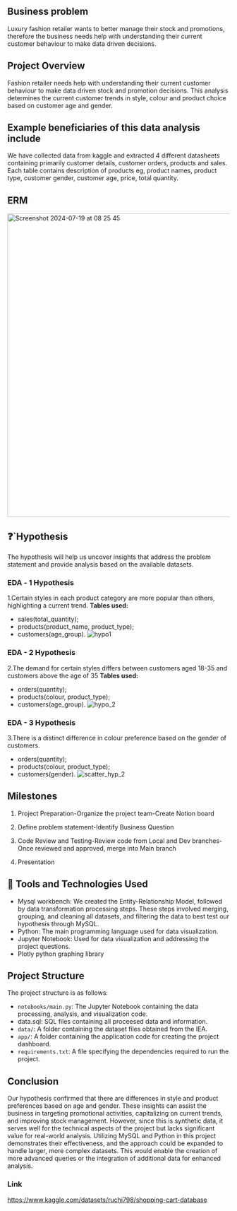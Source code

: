 
## Business problem

Luxury fashion retailer wants to better manage their stock and promotions, therefore the business needs help with understanding their current customer behaviour to make data driven decisions. 


## Project Overview

Fashion retailer needs help with understanding their current customer behaviour to make data driven stock and promotion decisions. This analysis determines the current customer trends in style, colour and product choice based on customer age and gender.



## Example beneficiaries of this data analysis include

We have collected data from kaggle and extracted 4 different datasheets containing primarily customer details, customer orders, products and sales. Each table contains description of products eg, product names, product type, customer gender, customer age, price, total quantity.

## ERM
<img width="687" alt="Screenshot 2024-07-19 at 08 25 45" src="https://github.com/user-attachments/assets/18de1eae-939a-43bc-a732-6af117736ba6">



## :question:`Hypothesis
The hypothesis will help us uncover insights that address the problem statement and provide analysis based on the available datasets.


### **EDA - 1️ Hypothesis**
1.Certain styles in each product category are more popular than others, highlighting a current trend.
**Tables used:**

- sales(total_quantity);
- products(product_name, product_type);
- customers(age_group).
![hypo1](https://github.com/user-attachments/assets/3036219a-b052-4580-bee3-4033f37b9c02)




### **EDA - 2 Hypothesis**
2.The demand for certain styles differs between customers aged 18-35 and customers above the age of 35
**Tables used:**

- orders(quantity);
- products(colour, product_type);
- customers(age_group).
![hypo_2](https://github.com/user-attachments/assets/761f9e15-e52d-4f62-ac97-2de4e0fbba0d)

  
  
### **EDA - 3 Hypothesis**
3.There is a distinct difference in colour preference based on the gender of customers.

- orders(quantity);
- products(colour, product_type);
- customers(gender).
![scatter_hyp_2](https://github.com/user-attachments/assets/1ad63e60-7676-40bb-ad93-b3abca7bb006)

  
   

## Milestones

  1. Project Preparation-Organize the project team-Create Notion board
     
  2. Define problem statement-Identify Business Question
  3. Code Review and Testing-Review code from Local and Dev branches-Once reviewed and approved, merge 
     into Main branch
  4. Presentation
  

## :toolbox: Tools and Technologies Used

- Mysql workbench: We created the Entity-Relationship Model, followed by data transformation processing steps. These steps involved merging, grouping, and cleaning all datasets, and filtering the data to best test our hypothesis through MySQL.
- Python: The main programming language used for data visualization.
- Jupyter Notebook: Used for data visualization and addressing the project questions.
- Plotly python graphing library

## Project Structure

The project structure is as follows:

- `notebooks/main.py`: The Jupyter Notebook containing the data processing, analysis, and visualization code.
- data.sql: SQL files containing all proceesed data and information.
- `data/`: A folder containing the dataset files obtained from the IEA.
- `app/`: A folder containing the application code for creating the project dashboard.
- `requirements.txt`: A file specifying the dependencies required to run the project.


## Conclusion
Our hypothesis confirmed that there are differences in style and product preferences based on age and gender. These insights can assist the business in targeting promotional activities, capitalizing on current trends, and improving stock management. However, since this is synthetic data, it serves well for the technical aspects of the project but lacks significant value for real-world analysis. Utilizing MySQL and Python in this project demonstrates their effectiveness, and the approach could be expanded to handle larger, more complex datasets. This would enable the creation of more advanced queries or the integration of additional data for enhanced analysis.




### Link
https://www.kaggle.com/datasets/ruchi798/shopping-cart-database
  
